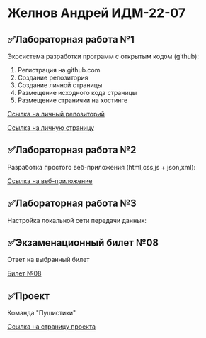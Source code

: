 # Желнов Андрей ИДМ-22-07
## ✅Лабораторная работа №1
Экосистема разработки программ с открытым кодом (github):
1. Регистрация на github.com
2. Создание репозитория
3. Создание личной страницы
4. Размещение исходного кода страницы 
5. Размещение странички на хостинге 

[Ссылка на личный репозиторий](https://github.com/zhelnovandrew/Laboratory_work-Zhelnov)

[Ссылка на личную страницу](https://zhelnovandrew.github.io/Laboratory_work-Zhelnov/)
## ✅Лабораторная работа №2
Разработка простого веб-приложения (html,css,js + json,xml):

[Ссылка на веб-приложение](https://zhelnovandrew.github.io/Laboratory_work-Zhelnov/pages/lab2.html)
## ✅Лабораторная работа №3
Настройка локальной сети передачи данных:
## ✅Экзаменационный билет №08
Ответ на выбранный билет

[Билет №08](https://github.com/stankin/inet-2022/wiki/exam08#%D0%B1%D0%B8%D0%BB%D0%B5%D1%82-8)
## ✅Проект
Команда "Пушистики"

[Ссылка на страницу проекта](https://github.com/zhelnovandrew/IT_Project)

